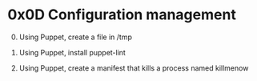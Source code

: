 # 0x0D Configuration management

0. Using Puppet, create a file in /tmp

1. Using Puppet, install puppet-lint

2. Using Puppet, create a manifest that kills a process named killmenow
